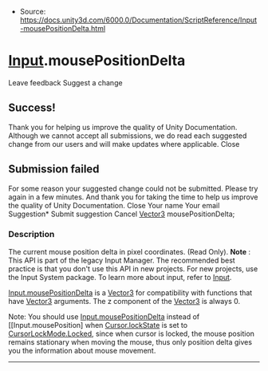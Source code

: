 * Source: https://docs.unity3d.com/6000.0/Documentation/ScriptReference/Input-mousePositionDelta.html

#  [Input](https://docs.unity3d.com/6000.0/Documentation/ScriptReference/Input.html).mousePositionDelta
Leave feedback
Suggest a change
## Success!
Thank you for helping us improve the quality of Unity Documentation. Although we cannot accept all submissions, we do read each suggested change from our users and will make updates where applicable.
Close
## Submission failed
For some reason your suggested change could not be submitted. Please <a>try again</a> in a few minutes. And thank you for taking the time to help us improve the quality of Unity Documentation.
Close
Your name Your email Suggestion* Submit suggestion
Cancel
[Vector3](https://docs.unity3d.com/6000.0/Documentation/ScriptReference/Vector3.html) mousePositionDelta; 
### Description
The current mouse position delta in pixel coordinates. (Read Only).
**Note** : This API is part of the legacy Input Manager. The recommended best practice is that you don't use this API in new projects. For new projects, use the Input System package. To learn more about input, refer to [Input](https://docs.unity3d.com/6000.0/Documentation/Manual/Input.html).  
  
[Input.mousePositionDelta](https://docs.unity3d.com/6000.0/Documentation/ScriptReference/Input-mousePositionDelta.html) is a [Vector3](https://docs.unity3d.com/6000.0/Documentation/ScriptReference/Vector3.html) for compatibility with functions that have [Vector3](https://docs.unity3d.com/6000.0/Documentation/ScriptReference/Vector3.html) arguments. The z component of the [Vector3](https://docs.unity3d.com/6000.0/Documentation/ScriptReference/Vector3.html) is always 0.  
  
Note: You should use [Input.mousePositionDelta](https://docs.unity3d.com/6000.0/Documentation/ScriptReference/Input-mousePositionDelta.html) instead of [[Input.mousePosition] when [Cursor.lockState](https://docs.unity3d.com/6000.0/Documentation/ScriptReference/Cursor-lockState.html) is set to [CursorLockMode.Locked](https://docs.unity3d.com/6000.0/Documentation/ScriptReference/CursorLockMode.Locked.html), since when cursor is locked, the mouse position remains stationary when moving the mouse, thus only position delta gives you the information about mouse movement.
* * *
